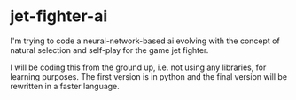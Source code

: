 # jet-fighter-ai
I'm trying to code a neural-network-based ai evolving with the concept of natural selection and self-play for the game jet fighter.

I will be coding this from the ground up, i.e. not using any libraries, for learning purposes. The first version is in python and the final version will be rewritten in a faster language.
